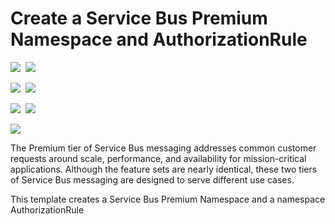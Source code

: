 # Create a Service Bus Premium Namespace and AuthorizationRule

<IMG SRC="https://azbotstorage.blob.core.windows.net/badges/101-servicebus-pn-ar/PublicLastTestDate.svg" />&nbsp;
<IMG SRC="https://azbotstorage.blob.core.windows.net/badges/101-servicebus-pn-ar/PublicDeployment.svg" />&nbsp;

<IMG SRC="https://azbotstorage.blob.core.windows.net/badges/101-servicebus-pn-ar/FairfaxLastTestDate.svg" />&nbsp;
<IMG SRC="https://azbotstorage.blob.core.windows.net/badges/101-servicebus-pn-ar/FairfaxDeployment.svg" />&nbsp;

<IMG SRC="https://azbotstorage.blob.core.windows.net/badges/101-servicebus-pn-ar/BestPracticeResult.svg" />&nbsp;
<IMG SRC="https://azbotstorage.blob.core.windows.net/badges/101-servicebus-pn-ar/CredScanResult.svg" />&nbsp;

<a href="https://portal.azure.com/#create/Microsoft.Template/uri/https%3A%2F%2Fraw.githubusercontent.com%2FAzure%2Fazure-quickstart-templates%2Fmaster%2F101-servicebus-pn-ar%2Fazuredeploy.json" target="_blank">
    <img src="http://azuredeploy.net/deploybutton.png"/>
</a>

The Premium tier of Service Bus messaging addresses common customer requests around scale, performance, and availability for mission-critical applications. Although the feature sets are nearly identical, these two tiers of Service Bus messaging are designed to serve different use cases.

This template creates a Service Bus Premium Namespace and a namespace AuthorizationRule
